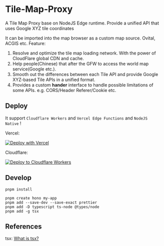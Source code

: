 # Tile-Map-Proxy

A Tile Map Proxy base on NodeJS Edge runtime. Provide a unified API that uses Google XYZ tile coordinates

It can be imported into the map browser as a custom map source. Ovital, ACGIS etc.
Feature:

1. Resolve and optimize the tile map loading network. With the power of CloudFlare global CDN and cache.
2. Help people(Chinese) that after the GFW to access the world map service(Google etc.).
3. Smooth out the differences between each Tile API and provide Google XYZ-based Tile APIs in a unified format.
4. Provides a custom **hander** interface to handle possible limitations of some APIs. e.g. CORS/Header Referer/Cookie etc.

## Deploy

It support `Cloudflare Workers` and `Vercel Edge Functions` and `NodeJS Native` !

Vercel:

[![Deploy with Vercel](https://vercel.com/button)](https://vercel.com/new/clone?repository-url=https://github.com/whalefell/Tile-Map-Proxy)

Cloudflare:

[![Deploy to Cloudflare Workers](https://deploy.workers.cloudflare.com/button)](https://deploy.workers.cloudflare.com/?url=https://github.com/whalefell/Tile-Map-Proxy)

## Develop

```shell
pnpm install

pnpm create hono my-app
pnpm add --save-dev --save-exact prettier
pnpm add -D typescript ts-node @types/node
pnpm add -g tsx
```

## References

tsx: [What is tsx?](https://dev.to/_staticvoid/how-to-run-typescript-natively-in-nodejs-with-tsx-3a0c)
